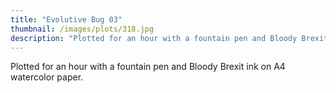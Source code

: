 ```yaml
---
title: "Evolutive Bug 03"
thumbnail: /images/plots/318.jpg
description: "Plotted for an hour with a fountain pen and Bloody Brexit ink on A4 watercolor paper."
---
```



Plotted for an hour with a fountain pen and Bloody Brexit ink on A4 watercolor paper.